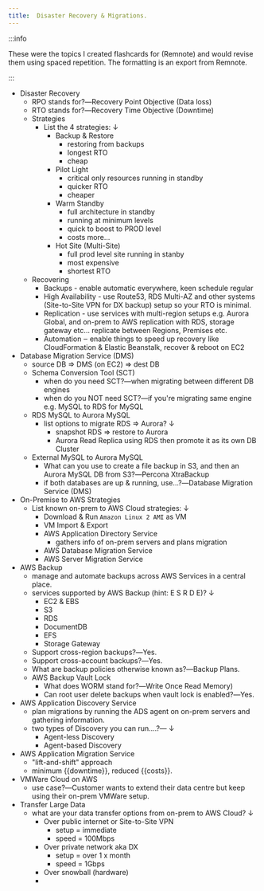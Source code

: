 ```yaml
---
title:  Disaster Recovery & Migrations.
---
```


:::info

These were the topics I created flashcards for (Remnote) and would revise them using spaced repetition. The formatting is an export from Remnote.

:::

- Disaster Recovery
  - RPO stands for?―Recovery Point Objective (Data loss)
  - RTO stands for?―Recovery Time Objective (Downtime)
  - Strategies
    - List the 4 strategies: ↓
      - Backup & Restore
        - restoring from backups
        - longest RTO
        - cheap
      - Pilot Light
        - critical only resources running in standby
        - quicker RTO
        - cheaper
      - Warm Standby
        - full architecture in standby
        - running at minimum levels
        - quick to boost to PROD level
        - costs more...
      - Hot Site (Multi-Site)
        - full prod level site running in stanby
        - most expensive
        - shortest RTO
  - Recovering
    - Backups - enable automatic everywhere, keen schedule regular
    - High Availability - use Route53, RDS Multi-AZ and other systems (Site-to-Site VPN for DX backup) setup so your RTO is minimal.
    - Replication - use services with multi-region setups e.g. Aurora Global, and on-prem to AWS replication with RDS, storage gateway etc... replicate between Regions, Premises etc.
    - Automation ‒ enable things to speed up recovery like CloudFormation & Elastic Beanstalk, recover & reboot on EC2
- Database Migration Service (DMS)
  - source DB ⇒ DMS (on EC2) ⇒ dest DB
  - Schema Conversion Tool (SCT)
    - when do you need SCT?―when migrating between different DB engines
    - when do you NOT need SCT?―if you're migrating same engine e.g. MySQL to RDS for MySQL
  - RDS MySQL to Aurora MySQL
    - list options to migrate RDS ⇒ Aurora? ↓
      - snapshot RDS ⇒ restore to Aurora
      - Aurora Read Replica using RDS then promote it as its own DB Cluster
  - External MySQL to Aurora MySQL
    - What can you use to create a file backup in S3, and then an Aurora MySQL DB from S3?―Percona XtraBackup
    - if both databases are up & running, use...?―Database Migration Service (DMS)
- On-Premise to AWS Strategies
  - List known on-prem to AWS Cloud strategies: ↓
    - Download & Run `Amazon Linux 2 AMI` as VM
    - VM Import & Export
    - AWS Application Directory Service
      - gathers info of on-prem servers and plans migration
    - AWS Database Migration Service
    - AWS Server Migration Service
- AWS Backup
  - manage and automate backups across AWS Services in a central place.
  - services supported by AWS Backup (hint: E S R D E)? ↓
    - EC2 & EBS
    - S3
    - RDS
    - DocumentDB
    - EFS
    - Storage Gateway
  - Support cross-region backups?―Yes.
  - Support cross-account backups?―Yes.
  - What are backup policies otherwise known as?―Backup Plans.
  - AWS Backup Vault Lock
    - What does WORM stand for?―Write Once Read Memory)
    - Can root user delete backups when vault lock is enabled?―Yes.
- AWS Application Discovery Service
  - plan migrations by running the ADS agent on on-prem servers and gathering information.
  - two types of Discovery you can run....?― ↓
    - Agent-less Discovery
    - Agent-based Discovery
- AWS Application Migration Service
  - "lift-and-shift" approach
  - minimum {{downtime}}, reduced {{costs}}.
- VMWare Cloud on AWS
  - use case?―Customer wants to extend their data centre but keep using their on-prem VMWare setup.
- Transfer Large Data
  - what are your data transfer options from on-prem to AWS Cloud? ↓
    - Over public internet or Site-to-Site VPN
      - setup = immediate
      - speed = 100Mbps
    - Over private network aka DX
      - setup = over 1 x month
      - speed = 1Gbps
    - Over snowball (hardware)
    -
